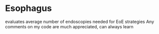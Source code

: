 # Esophagus 
evaluates average number of endoscopies needed for EoE strategies 
Any comments on my code are much appreciated, can always learn 
